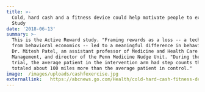```yaml
---
title: >-
  Cold, hard cash and a fitness device could help motivate people to exercise:
  Study
date: '2018-06-13'
summary: >-
  This is the Active Reward study. "Framing rewards as a loss -- a technique
  from behavioral economics -- led to a meaningful difference in behavior," said
  Dr. Mitesh Patel, an assistant professor of Medicine and Health Care
  Management, and director of the Penn Medicine Nudge Unit. "During the 6-month
  trial, the average patient in the intervention arm had step counts that
  totaled about 100 miles more than the average patient in control."
image:  /images/uploads/cashfexercise.jpg
externallink:   https://abcnews.go.com/Health/cold-hard-cash-fitness-device-motivate-people-exercise/story?id=55836225
---
```


